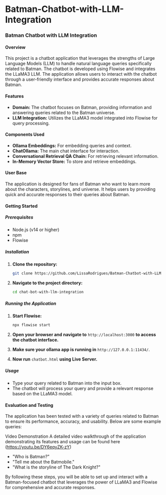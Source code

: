 # Batman-Chatbot-with-LLM-Integration

### Batman Chatbot with LLM Integration

#### Overview
This project is a chatbot application that leverages the strengths of Large Language Models (LLM) to handle natural language queries specifically related to Batman. The chatbot is developed using Flowise and integrates the LLaMA3 LLM. The application allows users to interact with the chatbot through a user-friendly interface and provides accurate responses about Batman.

#### Features

- **Domain:** The chatbot focuses on Batman, providing information and answering queries related to the Batman universe.
- **LLM Integration:** Utilizes the LLaMA3 model integrated into Flowise for query processing.

#### Components Used

- **Ollama Embeddings:** For embedding queries and context.
- **ChatOllama:** The main chat interface for interaction.
- **Conversational Retrieval QA Chain:** For retrieving relevant information.
- **In-Memory Vector Store:** To store and retrieve embeddings.

#### User Base
The application is designed for fans of Batman who want to learn more about the characters, storylines, and universe. It helps users by providing quick and accurate responses to their queries about Batman.

#### Getting Started

##### Prerequisites

- Node.js (v14 or higher)
- npm
- Flowise

##### Installation

1. **Clone the repository:**
    ```sh
    git clone https://github.com/LissaRodrigues/Batman-Chatbot-with-LLM-Integration/new/main?readme=1

2. **Navigate to the project directory:**
    ```sh
    cd chat-bot-with-llm-integration
    ```

##### Running the Application

1. **Start Flowise:**
    ```sh
    npx flowise start
    ```

2. **Open your browser and navigate to** `http://localhost:3000` **to access the chatbot interface.**

3. **Make sure your ollama app is running in** `http://127.0.0.1:11434/`.

4. **Now run** `chatbot.html` **using Live Server.**

##### Usage

- Type your query related to Batman into the input box.
- The chatbot will process your query and provide a relevant response based on the LLaMA3 model.

#### Evaluation and Testing
The application has been tested with a variety of queries related to Batman to ensure its performance, accuracy, and usability. Below are some example queries:

Video Demonstration
A detailed video walkthrough of the application demonstrating its features and usage can be found here  (https://youtu.be/DY6eqyZK-zY)



- "Who is Batman?"
- "Tell me about the Batmobile."
- "What is the storyline of The Dark Knight?"

By following these steps, you will be able to set up and interact with a Batman-focused chatbot that leverages the power of LLaMA3 and Flowise for comprehensive and accurate responses.

